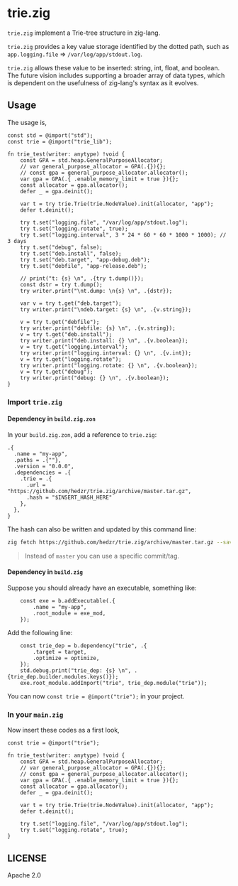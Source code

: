 # trie.zig

`trie.zig` implement a Trie-tree structure in zig-lang.

`trie.zig` provides a key value storage identified by the dotted path, such as `app.logging.file` => `/var/log/app/stdout.log`.

`trie.zig` allows these value to be inserted: string, int, float, and boolean. The future vision includes supporting a broader array of data types, which is dependent on the usefulness of zig-lang's syntax as it evolves.

## Usage

The usage is,

```zig
const std = @import("std");
const trie = @import("trie_lib");

fn trie_test(writer: anytype) !void {
    const GPA = std.heap.GeneralPurposeAllocator;
    // var general_purpose_allocator = GPA(.{}){};
    // const gpa = general_purpose_allocator.allocator();
    var gpa = GPA(.{ .enable_memory_limit = true }){};
    const allocator = gpa.allocator();
    defer _ = gpa.deinit();

    var t = try trie.Trie(trie.NodeValue).init(allocator, "app");
    defer t.deinit();

    try t.set("logging.file", "/var/log/app/stdout.log");
    try t.set("logging.rotate", true);
    try t.set("logging.interval", 3 * 24 * 60 * 60 * 1000 * 1000); // 3 days
    try t.set("debug", false);
    try t.set("deb.install", false);
    try t.set("deb.target", "app-debug.deb");
    try t.set("debfile", "app-release.deb");

    // print("t: {s} \n", .{try t.dump()});
    const dstr = try t.dump();
    try writer.print("\nt.dump: \n{s} \n", .{dstr});

    var v = try t.get("deb.target");
    try writer.print("\ndeb.target: {s} \n", .{v.string});

    v = try t.get("debfile");
    try writer.print("debfile: {s} \n", .{v.string});
    v = try t.get("deb.install");
    try writer.print("deb.install: {} \n", .{v.boolean});
    v = try t.get("logging.interval");
    try writer.print("logging.interval: {} \n", .{v.int});
    v = try t.get("logging.rotate");
    try writer.print("logging.rotate: {} \n", .{v.boolean});
    v = try t.get("debug");
    try writer.print("debug: {} \n", .{v.boolean});
}
```

### Import `trie.zig`

#### Dependency in `build.zig.zon`

In your `build.zig.zon`, add a reference to `trie.zig`:

```zig
.{
  .name = "my-app",
  .paths = .{""},
  .version = "0.0.0",
  .dependencies = .{
    .trie = .{
      .url = "https://github.com/hedzr/trie.zig/archive/master.tar.gz",
      .hash = "$INSERT_HASH_HERE"
    },
  },
}
```

The hash can also be written and updated by this command line:

```bash
zig fetch https://github.com/hedzr/trie.zig/archive/master.tar.gz --save
```

> Instead of `master` you can use a specific commit/tag.

#### Dependency in `build.zig`

Suppose you should already have an executable, something like:

```zig
    const exe = b.addExecutable(.{
        .name = "my-app",
        .root_module = exe_mod,
    });
```

Add the following line:

```zig
    const trie_dep = b.dependency("trie", .{
        .target = target,
        .optimize = optimize,
    });
    std.debug.print("trie_dep: {s} \n", .{trie_dep.builder.modules.keys()});
    exe.root_module.addImport("trie", trie_dep.module("trie"));
```

You can now `const trie = @import("trie");` in your project.

### In your `main.zig`

Now insert these codes as a first look,

```zig
const trie = @import("trie");

fn trie_test(writer: anytype) !void {
    const GPA = std.heap.GeneralPurposeAllocator;
    // var general_purpose_allocator = GPA(.{}){};
    // const gpa = general_purpose_allocator.allocator();
    var gpa = GPA(.{ .enable_memory_limit = true }){};
    const allocator = gpa.allocator();
    defer _ = gpa.deinit();

    var t = try trie.Trie(trie.NodeValue).init(allocator, "app");
    defer t.deinit();

    try t.set("logging.file", "/var/log/app/stdout.log");
    try t.set("logging.rotate", true);
}
```

## LICENSE

Apache 2.0
